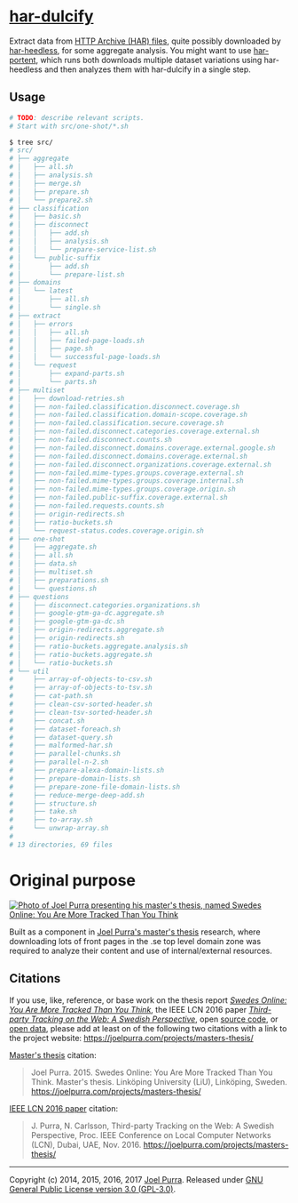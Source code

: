# [har-dulcify](https://github.com/joelpurra/har-dulcify/)

Extract data from [HTTP Archive (HAR) files](http://www.softwareishard.com/blog/har-12-spec/), quite possibly downloaded by [har-heedless](https://github.com/joelpurra/har-heedless/), for some aggregate analysis. You might want to use [har-portent](https://github.com/joelpurra/har-portent/), which runs both downloads multiple dataset variations using har-heedless and then analyzes them with har-dulcify in a single step.



## Usage

```bash
# TODO: describe relevant scripts.
# Start with src/one-shot/*.sh

$ tree src/
# src/
# ├── aggregate
# │   ├── all.sh
# │   ├── analysis.sh
# │   ├── merge.sh
# │   ├── prepare.sh
# │   └── prepare2.sh
# ├── classification
# │   ├── basic.sh
# │   ├── disconnect
# │   │   ├── add.sh
# │   │   ├── analysis.sh
# │   │   └── prepare-service-list.sh
# │   └── public-suffix
# │       ├── add.sh
# │       └── prepare-list.sh
# ├── domains
# │   └── latest
# │       ├── all.sh
# │       └── single.sh
# ├── extract
# │   ├── errors
# │   │   ├── all.sh
# │   │   ├── failed-page-loads.sh
# │   │   ├── page.sh
# │   │   └── successful-page-loads.sh
# │   └── request
# │       ├── expand-parts.sh
# │       └── parts.sh
# ├── multiset
# │   ├── download-retries.sh
# │   ├── non-failed.classification.disconnect.coverage.sh
# │   ├── non-failed.classification.domain-scope.coverage.sh
# │   ├── non-failed.classification.secure.coverage.sh
# │   ├── non-failed.disconnect.categories.coverage.external.sh
# │   ├── non-failed.disconnect.counts.sh
# │   ├── non-failed.disconnect.domains.coverage.external.google.sh
# │   ├── non-failed.disconnect.domains.coverage.external.sh
# │   ├── non-failed.disconnect.organizations.coverage.external.sh
# │   ├── non-failed.mime-types.groups.coverage.external.sh
# │   ├── non-failed.mime-types.groups.coverage.internal.sh
# │   ├── non-failed.mime-types.groups.coverage.origin.sh
# │   ├── non-failed.public-suffix.coverage.external.sh
# │   ├── non-failed.requests.counts.sh
# │   ├── origin-redirects.sh
# │   ├── ratio-buckets.sh
# │   └── request-status.codes.coverage.origin.sh
# ├── one-shot
# │   ├── aggregate.sh
# │   ├── all.sh
# │   ├── data.sh
# │   ├── multiset.sh
# │   ├── preparations.sh
# │   └── questions.sh
# ├── questions
# │   ├── disconnect.categories.organizations.sh
# │   ├── google-gtm-ga-dc.aggregate.sh
# │   ├── google-gtm-ga-dc.sh
# │   ├── origin-redirects.aggregate.sh
# │   ├── origin-redirects.sh
# │   ├── ratio-buckets.aggregate.analysis.sh
# │   ├── ratio-buckets.aggregate.sh
# │   └── ratio-buckets.sh
# └── util
#     ├── array-of-objects-to-csv.sh
#     ├── array-of-objects-to-tsv.sh
#     ├── cat-path.sh
#     ├── clean-csv-sorted-header.sh
#     ├── clean-tsv-sorted-header.sh
#     ├── concat.sh
#     ├── dataset-foreach.sh
#     ├── dataset-query.sh
#     ├── malformed-har.sh
#     ├── parallel-chunks.sh
#     ├── parallel-n-2.sh
#     ├── prepare-alexa-domain-lists.sh
#     ├── prepare-domain-lists.sh
#     ├── prepare-zone-file-domain-lists.sh
#     ├── reduce-merge-deep-add.sh
#     ├── structure.sh
#     ├── take.sh
#     ├── to-array.sh
#     └── unwrap-array.sh
#
# 13 directories, 69 files
```



# Original purpose

[![Photo of Joel Purra presenting his master's thesis, named Swedes Online: You Are More Tracked Than You Think](https://files.joelpurra.com/projects/masters-thesis/video/2015-02-19/joel-purra_masters-thesis_2015-02-19_defense_highres.jpg)](https://joelpurra.com/projects/masters-thesis/)

Built as a component in [Joel Purra's master's thesis](https://joelpurra.com/projects/masters-thesis/) research, where downloading lots of front pages in the .se top level domain zone was required to analyze their content and use of internal/external resources.


## Citations

If you use, like, reference, or base work on the thesis report [*Swedes Online: You Are More Tracked Than You Think*](https://joelpurra.com/projects/masters-thesis/#thesis), the IEEE LCN 2016 paper [*Third-party Tracking on the Web: A Swedish Perspective*](https://joelpurra.com/projects/masters-thesis/#ieee-lcn-2016), open [source code](https://joelpurra.com/projects/masters-thesis/#open-source), or [open data](https://joelpurra.com/projects/masters-thesis/#open-data), please add at least on of the following two citations with a link to the project website: https://joelpurra.com/projects/masters-thesis/

[Master's thesis](https://joelpurra.com/projects/masters-thesis/#thesis) citation:

> Joel Purra. 2015. Swedes Online: You Are More Tracked Than You Think. Master's thesis. Linköping University (LiU), Linköping, Sweden. https://joelpurra.com/projects/masters-thesis/


[IEEE LCN 2016 paper](https://joelpurra.com/projects/masters-thesis/#ieee-lcn-2016) citation:

> J. Purra, N. Carlsson, Third-party Tracking on the Web: A Swedish Perspective, Proc. IEEE Conference on Local Computer Networks (LCN), Dubai, UAE, Nov. 2016. https://joelpurra.com/projects/masters-thesis/



---

Copyright (c) 2014, 2015, 2016, 2017 [Joel Purra](https://joelpurra.com/). Released under [GNU General Public License version 3.0 (GPL-3.0)](https://www.gnu.org/licenses/gpl.html).
